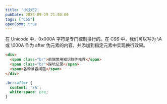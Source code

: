 ```yaml
---
title: '小技巧2'
pubDate: 2023-09-29 21:30:00
tags: ["CSS"]
openComm: true
---
```

在 Unicode 中，0x000A 字符是专门控制换行的。在 CSS 中，我们可以写为 \A 或 \000A 作为 after 伪元素的内容，并添加到指定元素中实现换行效果。

```html
<div>
  <span class="br">前端常用知识软件推荐</span>
  <span class="br">踩坑记录</span>
  <span>各种兼容问题</span>
</div>
```

```css
.br::after {
  content: '\A';
  white-space: pre;
}
```

